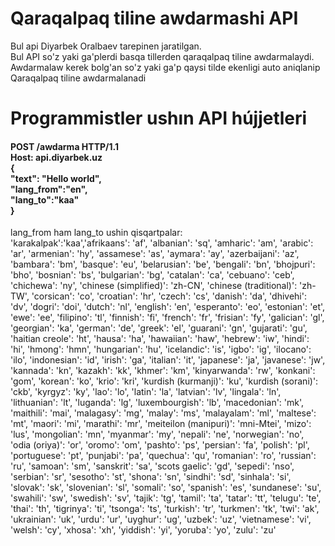 <h1>Qaraqalpaq tiline awdarmashi API</h1>
<p>Bul api Diyarbek Oralbaev tarepinen jaratilgan.<br> Bul API so'z yaki ga'plerdi basqa tillerden qaraqalpaq tiline awdarmalaydi. <br>Awdarmalaw kerek bolg'an so'z yaki ga'p qaysi tilde ekenligi auto aniqlanip Qaraqalpaq tiline awdarmalanadi</p>
<h1>Programmistler ushın API hújjetleri</h1>
<h4> POST  /awdarma  HTTP/1.1<br>
Host: api.diyarbek.uz 
<br>
{<br>
  "text": "Hello world",<br>
  "lang_from":"en",<br>
  "lang_to":"kaa"<br>
}<br>
</h4>

<p>lang_from ham lang_to ushin qisqartpalar:<br>'karakalpak':'kaa','afrikaans': 'af', 'albanian': 'sq', 'amharic': 'am', 'arabic': 'ar', 'armenian': 'hy', 'assamese': 'as', 'aymara': 'ay', 'azerbaijani': 'az', 'bambara': 'bm', 'basque': 'eu', 'belarusian': 'be', 'bengali': 'bn', 'bhojpuri': 'bho', 'bosnian': 'bs', 'bulgarian': 'bg', 'catalan': 'ca', 'cebuano': 'ceb', 'chichewa': 'ny', 'chinese (simplified)': 'zh-CN', 'chinese (traditional)': 'zh-TW', 'corsican': 'co', 'croatian': 'hr', 'czech': 'cs', 'danish': 'da', 'dhivehi': 'dv', 'dogri': 'doi', 'dutch': 'nl', 'english': 'en', 'esperanto': 'eo', 'estonian': 'et', 'ewe': 'ee', 'filipino': 'tl', 'finnish': 'fi', 'french': 'fr', 'frisian': 'fy', 'galician': 'gl', 'georgian': 'ka', 'german': 'de', 'greek': 'el', 'guarani': 'gn', 'gujarati': 'gu', 'haitian creole': 'ht', 'hausa': 'ha', 'hawaiian': 'haw', 'hebrew': 'iw', 'hindi': 'hi', 'hmong': 'hmn', 'hungarian': 'hu', 'icelandic': 'is', 'igbo': 'ig', 'ilocano': 'ilo', 'indonesian': 'id', 'irish': 'ga', 'italian': 'it', 'japanese': 'ja', 'javanese': 'jw', 'kannada': 'kn', 'kazakh': 'kk', 'khmer': 'km', 'kinyarwanda': 'rw', 'konkani': 'gom', 'korean': 'ko', 'krio': 'kri', 'kurdish (kurmanji)': 'ku', 'kurdish (sorani)': 'ckb', 'kyrgyz': 'ky', 'lao': 'lo', 'latin': 'la', 'latvian': 'lv', 'lingala': 'ln', 'lithuanian': 'lt', 'luganda': 'lg', 'luxembourgish': 'lb', 'macedonian': 'mk', 'maithili': 'mai', 'malagasy': 'mg', 'malay': 'ms', 'malayalam': 'ml', 'maltese': 'mt', 'maori': 'mi', 'marathi': 'mr', 'meiteilon (manipuri)': 'mni-Mtei', 'mizo': 'lus', 'mongolian': 'mn', 'myanmar': 'my', 'nepali': 'ne', 'norwegian': 'no', 'odia (oriya)': 'or', 'oromo': 'om', 'pashto': 'ps', 'persian': 'fa', 'polish': 'pl', 'portuguese': 'pt', 'punjabi': 'pa', 'quechua': 'qu', 'romanian': 'ro', 'russian': 'ru', 'samoan': 'sm', 'sanskrit': 'sa', 'scots gaelic': 'gd', 'sepedi': 'nso', 'serbian': 'sr', 'sesotho': 'st', 'shona': 'sn', 'sindhi': 'sd', 'sinhala': 'si', 'slovak': 'sk', 'slovenian': 'sl', 'somali': 'so', 'spanish': 'es', 'sundanese': 'su', 'swahili': 'sw', 'swedish': 'sv', 'tajik': 'tg', 'tamil': 'ta', 'tatar': 'tt', 'telugu': 'te', 'thai': 'th', 'tigrinya': 'ti', 'tsonga': 'ts', 'turkish': 'tr', 'turkmen': 'tk', 'twi': 'ak', 'ukrainian': 'uk', 'urdu': 'ur', 'uyghur': 'ug', 'uzbek': 'uz', 'vietnamese': 'vi', 'welsh': 'cy', 'xhosa': 'xh', 'yiddish': 'yi', 'yoruba': 'yo', 'zulu': 'zu'</p>
